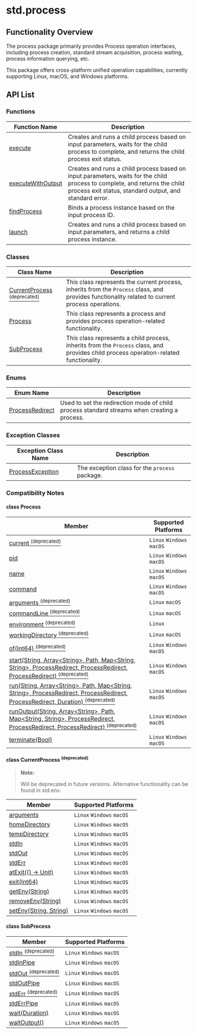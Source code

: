 # std.process

## Functionality Overview

The process package primarily provides Process operation interfaces, including process creation, standard stream acquisition, process waiting, process information querying, etc.

This package offers cross-platform unified operation capabilities, currently supporting Linux, macOS, and Windows platforms.

## API List

### Functions

| Function Name | Description |
| ------------ | ------------ |
| [execute](./process_package_api/process_package_funcs.md#func-executestring-arraystring-path-mapstring-string-processredirect-processredirectprocessredirect-duration) | Creates and runs a child process based on input parameters, waits for the child process to complete, and returns the child process exit status. |
| [executeWithOutput](./process_package_api/process_package_funcs.md#func-executewithoutputstring-arraystring-path-mapstring-string-processredirect-processredirect-processredirect) | Creates and runs a child process based on input parameters, waits for the child process to complete, and returns the child process exit status, standard output, and standard error. |
| [findProcess](./process_package_api/process_package_funcs.md#func-findprocessint64) | Binds a process instance based on the input process ID. |
| [launch](./process_package_api/process_package_funcs.md#func-launchstring-arraystring-path-mapstring-string-processredirect-processredirect-processredirect) | Creates and runs a child process based on input parameters, and returns a child process instance. |

### Classes

| Class Name | Description |
| ------------ | ------------ |
| [CurrentProcess <sup>(deprecated)</sup>](./process_package_api/process_package_classes.md#class-currentprocess-deprecated) | This class represents the current process, inherits from the `Process` class, and provides functionality related to current process operations. |
| [Process](./process_package_api/process_package_classes.md#class-process) | This class represents a process and provides process operation-related functionality. |
| [SubProcess](./process_package_api/process_package_classes.md#class-subprocess) | This class represents a child process, inherits from the `Process` class, and provides child process operation-related functionality. |

### Enums

| Enum Name | Description |
| --------------------------- | ------------------------ |
| [ProcessRedirect](./process_package_api/process_package_enums.md#enum-processredirect) | Used to set the redirection mode of child process standard streams when creating a process. |

### Exception Classes

| Exception Class Name | Description |
| --------------------------- | ------------------------ |
| [ProcessException](./process_package_api/process_package_exceptions.md#class-processexception) | The exception class for the `process` package. |

### Compatibility Notes

#### class Process

| Member | Supported Platforms |
| ------------ | ------------ |
| [current <sup>(deprecated)</sup>](./process_package_api/process_package_classes.md#static-prop-current-deprecated) | `Linux` `Windows` `macOS` |
| [pid](./process_package_api/process_package_classes.md#prop-pid) | `Linux` `Windows` `macOS` |
| [name](./process_package_api/process_package_classes.md#prop-name) | `Linux` `Windows` `macOS` |
| [command](./process_package_api/process_package_classes.md#prop-command) | `Linux` `Windows` `macOS` |
| [arguments <sup>(deprecated)</sup>](./process_package_api/process_package_classes.md#prop-arguments-deprecated) | `Linux` `macOS` |
| [commandLine <sup>(deprecated)</sup>](./process_package_api/process_package_classes.md#prop-commandLine-deprecated) | `Linux` `macOS` |
| [environment <sup>(deprecated)</sup>](./process_package_api/process_package_classes.md#prop-environment-deprecated) | `Linux` |
| [workingDirectory <sup>(deprecated)</sup>](./process_package_api/process_package_classes.md#prop-workingDirectory-deprecated) | `Linux` `macOS` |
| [of(Int64) <sup>(deprecated)</sup>](./process_package_api/process_package_classes.md#static-func-ofint64-deprecated) | `Linux` `Windows` `macOS` |
| [start(String, Array\<String>, Path, Map\<String, String>, ProcessRedirect, ProcessRedirect, ProcessRedirect) <sup>(deprecated)</sup>](./process_package_api/process_package_classes.md#static-func-startstring-arraystring-path-mapstring-string-processredirect-processredirect-processredirect-deprecated) | `Linux` `Windows` `macOS` |
| [run(String, Array\<String>, Path, Map\<String, String>, ProcessRedirect, ProcessRedirect, ProcessRedirect, Duration) <sup>(deprecated)</sup>](./process_package_api/process_package_classes.md#static-func-runstring-arraystring-path-mapstring-string-processredirect-processredirectprocessredirect-duration-deprecated) | `Linux` `Windows` `macOS` |
| [runOutput(String, Array\<String>, Path, Map\<String, String>, ProcessRedirect, ProcessRedirect, ProcessRedirect) <sup>(deprecated)</sup>](./process_package_api/process_package_classes.md#static-func-runoutputstring-arraystring-path-mapstring-string-processredirect-processredirect-processredirect-deprecated) | `Linux` `Windows` `macOS` |
| [terminate(Bool)](./process_package_api/process_package_classes.md#func-terminatebool) | `Linux` `Windows` `macOS` |

#### class CurrentProcess <sup>(deprecated)</sup>

> **Note:**
>
> Will be deprecated in future versions. Alternative functionality can be found in std.env.

| Member | Supported Platforms |
| ------------ | ------------ |
| [arguments](./process_package_api/process_package_classes.md#prop-arguments) | `Linux` `Windows` `macOS` |
| [homeDirectory](./process_package_api/process_package_classes.md#prop-homeDirectory) | `Linux` `Windows` `macOS` |
| [tempDirectory](./process_package_api/process_package_classes.md#prop-tempDirectory) | `Linux` `Windows` `macOS` |
| [stdIn](./process_package_api/process_package_classes.md#prop-stdIn) | `Linux` `Windows` `macOS` |
| [stdOut](./process_package_api/process_package_classes.md#prop-stdOut) | `Linux` `Windows` `macOS` |
| [stdErr](./process_package_api/process_package_classes.md#prop-stdErr) | `Linux` `Windows` `macOS` |
| [atExit(() -> Unit)](./process_package_api/process_package_classes.md#func-atexit---unit) | `Linux` `Windows` `macOS` |
| [exit(Int64)](./process_package_api/process_package_classes.md#func-exitint64) | `Linux` `Windows` `macOS` |
| [getEnv(String)](./process_package_api/process_package_classes.md#func-getenvstring) | `Linux` `Windows` `macOS` |
| [removeEnv(String)](./process_package_api/process_package_classes.md#func-removeenvstring) | `Linux` `Windows` `macOS` |
| [setEnv(String, String)](./process_package_api/process_package_classes.md#func-setenvstring-string) | `Linux` `Windows` `macOS` |

#### class SubProcess

| Member | Supported Platforms |
| ------------ | ------------ |
| [stdIn <sup>(deprecated)</sup>](./process_package_api/process_package_classes.md#prop-stdIn-deprecated) | `Linux` `Windows` `macOS` |
| [stdInPipe](./process_package_api/process_package_classes.md#prop-stdinpipe) | `Linux` `Windows` `macOS` |
| [stdOut <sup>(deprecated)</sup>](./process_package_api/process_package_classes.md#prop-stdOut-deprecated) | `Linux` `Windows` `macOS` |
| [stdOutPipe](./process_package_api/process_package_classes.md#prop-stdoutpipe) | `Linux` `Windows` `macOS` |
| [stdErr <sup>(deprecated)</sup>](./process_package_api/process_package_classes.md#prop-stdErr-deprecated) | `Linux` `Windows` `macOS` |
| [stdErrPipe](./process_package_api/process_package_classes.md#prop-stderrpipe) | `Linux` `Windows` `macOS` |
| [wait(Duration)](./process_package_api/process_package_classes.md#func-waitduration) | `Linux` `Windows` `macOS` |
| [waitOutput()](./process_package_api/process_package_classes.md#func-waitoutput) | `Linux` `Windows` `macOS` |